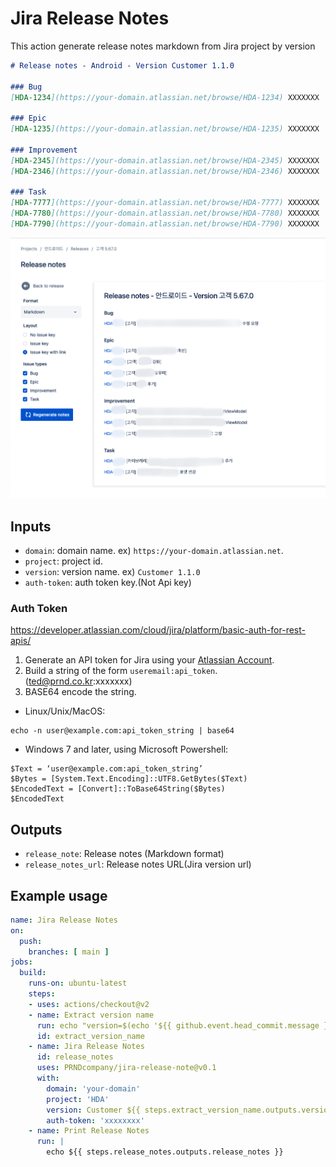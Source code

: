 # Jira Release Notes
This action generate release notes markdown from Jira project by version

```markdown
# Release notes - Android - Version Customer 1.1.0

### Bug
[HDA-1234](https://your-domain.atlassian.net/browse/HDA-1234) XXXXXXX

### Epic
[HDA-1235](https://your-domain.atlassian.net/browse/HDA-1235) XXXXXXX

### Improvement
[HDA-2345](https://your-domain.atlassian.net/browse/HDA-2345) XXXXXXX
[HDA-2346](https://your-domain.atlassian.net/browse/HDA-2346) XXXXXXX

### Task
[HDA-7777](https://your-domain.atlassian.net/browse/HDA-7777) XXXXXXX
[HDA-7780](https://your-domain.atlassian.net/browse/HDA-7780) XXXXXXX
[HDA-7790](https://your-domain.atlassian.net/browse/HDA-7790) XXXXXXX
```

![](art/screenshot_jira_release_note.png)

## Inputs
- `domain`:  domain name. ex) `https://your-domain.atlassian.net`.
- `project`:  project id. 
- `version`:  version name. ex) `Customer 1.1.0`
- `auth-token`:  auth token key.(Not Api key) 

### Auth Token
https://developer.atlassian.com/cloud/jira/platform/basic-auth-for-rest-apis/

1. Generate an API token for Jira using your [Atlassian Account](https://id.atlassian.com/manage/api-tokens).
2. Build a string of the form `useremail:api_token`. (ted@prnd.co.kr:xxxxxxx) 
3. BASE64 encode the string.
- Linux/Unix/MacOS:
```
echo -n user@example.com:api_token_string | base64
```
- Windows 7 and later, using Microsoft Powershell:
```
$Text = ‘user@example.com:api_token_string’
$Bytes = [System.Text.Encoding]::UTF8.GetBytes($Text)
$EncodedText = [Convert]::ToBase64String($Bytes)
$EncodedText
```


## Outputs
- `release_note`: Release notes (Markdown format) 
- `release_notes_url`: Release notes URL(Jira version url) 

## Example usage
```yaml
name: Jira Release Notes
on:
  push:
    branches: [ main ]
jobs:
  build:
    runs-on: ubuntu-latest
    steps:
    - uses: actions/checkout@v2
    - name: Extract version name
      run: echo "version=$(echo '${{ github.event.head_commit.message }}' | egrep -o '[0-9]{1,3}\.[0-9]{1,3}\.[0-9]{1,3}')" >> $GITHUB_OUTPUT
      id: extract_version_name           
    - name: Jira Release Notes
      id: release_notes
      uses: PRNDcompany/jira-release-note@v0.1
      with:
        domain: 'your-domain'
        project: 'HDA'
        version: Customer ${{ steps.extract_version_name.outputs.version }}
        auth-token: 'xxxxxxxx'
    - name: Print Release Notes
      run: |
        echo ${{ steps.release_notes.outputs.release_notes }}
```
